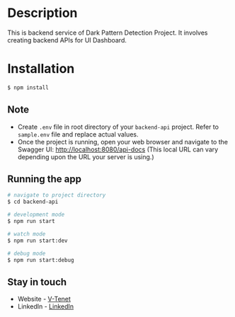 # Description

This is backend service of Dark Pattern Detection Project. It involves creating backend APIs for UI Dashboard.

# Installation

```bash
$ npm install
```

## Note

- Create `.env` file in root directory of your `backend-api` project. Refer to `sample.env` file and replace actual values.
- Once the project is running, open your web browser and navigate to the Swagger UI: [http://localhost:8080/api-docs](http://localhost:8080/api-docs) (This local URL can vary depending upon 
  the URL your server is using.)


## Running the app

```bash
# navigate to project directory
$ cd backend-api

# development mode
$ npm run start

# watch mode
$ npm run start:dev

# debug mode
$ npm run start:debug
```

## Stay in touch

- Website - [V-Tenet](https://v-tenet.vercel.app/)
- LinkedIn - [LinkedIn](https://www.linkedin.com/in/v-tenet/)
